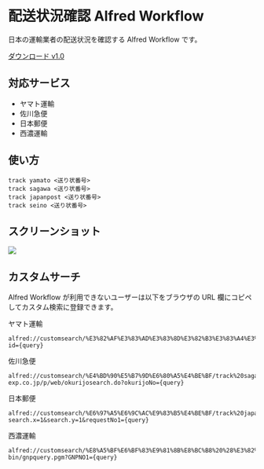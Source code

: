 # 配送状況確認 Alfred Workflow

日本の運輸業者の配送状況を確認する Alfred Workflow です。

[ダウンロード v1.0](https://github.com/wwwcfe/alfred-jp-track/releases/download/v1.0/track.alfredworkflow)


## 対応サービス

- ヤマト運輸
- 佐川急便
- 日本郵便
- 西濃運輸


## 使い方


```
track yamato <送り状番号>
track sagawa <送り状番号>
track japanpost <送り状番号>
track seino <送り状番号>
```

## スクリーンショット

![](https://raw.github.com/wwwcfe/alfred-jp-track/master/screenshot.png)


## カスタムサーチ

Alfred Workflow が利用できないユーザーは以下をブラウザの URL 欄にコピペしてカスタム検索に登録できます。

ヤマト運輸
```
alfred://customsearch/%E3%82%AF%E3%83%AD%E3%83%8D%E3%82%B3%E3%83%A4%E3%83%9E%E3%83%88/track%20yamato/utf8/noplus/http://jizen.kuronekoyamato.co.jp/jizen/servlet/crjz.b.NQ0010?id={query}
```

佐川急便
```
alfred://customsearch/%E4%BD%90%E5%B7%9D%E6%80%A5%E4%BE%BF/track%20sagawa/utf8/noplus/http://k2k.sagawa-exp.co.jp/p/web/okurijosearch.do?okurijoNo={query}
```

日本郵便
```
alfred://customsearch/%E6%97%A5%E6%9C%AC%E9%83%B5%E4%BE%BF/track%20japanpost/utf8/noplus/https://trackings.post.japanpost.jp/services/srv/search/?search.x=1&search.y=1&requestNo1={query}
```

西濃運輸
```
alfred://customsearch/%E8%A5%BF%E6%BF%83%E9%81%8B%E8%BC%B8%20%28%E3%82%AB%E3%83%B3%E3%82%AC%E3%83%AB%E3%83%BC%E4%BE%BF%29/track%20seino/utf8/noplus/https://track.seino.co.jp/cgi-bin/gnpquery.pgm?GNPNO1={query}
```
